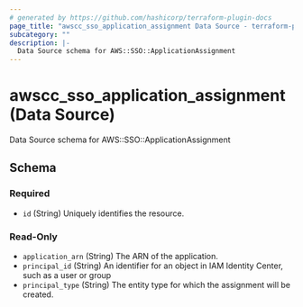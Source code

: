 ```yaml
---
# generated by https://github.com/hashicorp/terraform-plugin-docs
page_title: "awscc_sso_application_assignment Data Source - terraform-provider-awscc"
subcategory: ""
description: |-
  Data Source schema for AWS::SSO::ApplicationAssignment
---
```


# awscc_sso_application_assignment (Data Source)

Data Source schema for AWS::SSO::ApplicationAssignment



<!-- schema generated by tfplugindocs -->
## Schema

### Required

- `id` (String) Uniquely identifies the resource.

### Read-Only

- `application_arn` (String) The ARN of the application.
- `principal_id` (String) An identifier for an object in IAM Identity Center, such as a user or group
- `principal_type` (String) The entity type for which the assignment will be created.

